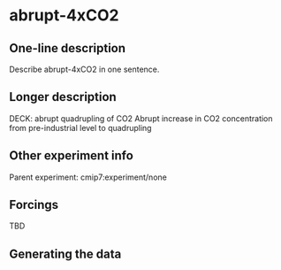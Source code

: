 <!--- This file contains a number of sections -->
<!--- They are bounded by comments like this -->
<!--- Do not edit these sections by hand -->
<!--- Start title -->
# abrupt-4xCO2
<!--- End title -->

## One-line description

<!--- Start one-line-description -->
Describe abrupt-4xCO2 in one sentence.
<!--- End one-line-description -->

## Longer description

<!--- Start longer-description -->
DECK: abrupt quadrupling of CO2
 Abrupt increase in CO2 concentration from pre-industrial level to quadrupling
<!--- End longer-description -->


## Other experiment info

<!--- Start other-experiment-info -->
Parent experiment: cmip7:experiment/none
<!--- End other-experiment-info -->

## Forcings

<!--- Start forcings -->
TBD
<!--- End forcings -->

## Generating the data

<!--- TODO: auto-generate this -->
